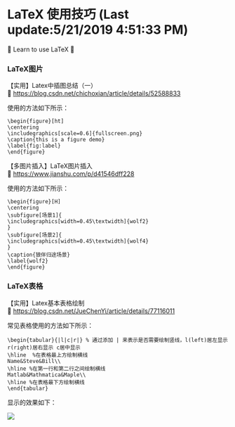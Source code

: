 # LaTeX 使用技巧 (Last update:5/21/2019 4:51:33 PM)
📢 Learn to use LaTeX 🔔


### LaTeX图片

【实用】Latex中插图总结（一）        
🚪 https://blog.csdn.net/chichoxian/article/details/52588833    

使用的方法如下所示：

    \begin{figure}[ht]
    \centering
    \includegraphics[scale=0.6]{fullscreen.png}
    \caption{this is a figure demo}
    \label{fig:label}
    \end{figure}




【多图片插入】LaTeX图片插入        
🚪 https://www.jianshu.com/p/d41546dff228    

使用的方法如下所示：

    \begin{figure}[H]
    \centering
    \subfigure[场景1]{
    \includegraphics[width=0.45\textwidth]{wolf2} 
    }
    \subfigure[场景2]{
    \includegraphics[width=0.45\textwidth]{wolf4}
    }
    \caption{狼伴归途场景}
    \label{wolf2}
    \end{figure}


### LaTeX表格

【实用】Latex基本表格绘制    
🚪 https://blog.csdn.net/JueChenYi/article/details/77116011

常见表格使用的方法如下所示：

    \begin{tabular}{|l|c|r|} % 通过添加 | 来表示是否需要绘制竖线，l(left)居左显示 r(right)居右显示 c居中显示
    \hline  %在表格最上方绘制横线
    Name&Steve&Bill\\
    \hline %在第一行和第二行之间绘制横线
    Matlab&Mathmatica&Maple\\
    \hline %在表格最下方绘制横线
    \end{tabular}

显示的效果如下：

![](https://img-blog.csdn.net/20170812125307589?watermark/2/text/aHR0cDovL2Jsb2cuY3Nkbi5uZXQvSnVlQ2hlbllp/font/5a6L5L2T/fontsize/400/fill/I0JBQkFCMA==/dissolve/70/gravity/SouthEast)





